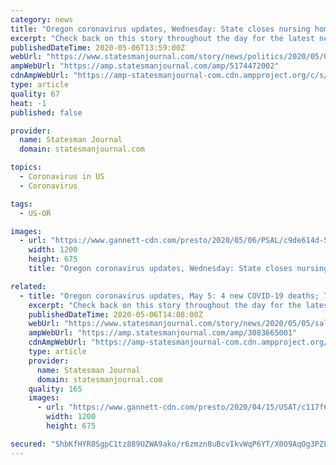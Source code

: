 ```yaml
---
category: news
title: "Oregon coronavirus updates, Wednesday: State closes nursing home with largest outbreak"
excerpt: "Check back on this story throughout the day for the latest news about coronavirus and its effects in Salem and around Oregon"
publishedDateTime: 2020-05-06T13:59:00Z
webUrl: "https://www.statesmanjournal.com/story/news/politics/2020/05/06/salem-coronavirus-closes-foster-creek-nursing-home-largest-outbreak-oregon/5174472002/"
ampWebUrl: "https://amp.statesmanjournal.com/amp/5174472002"
cdnAmpWebUrl: "https://amp-statesmanjournal-com.cdn.ampproject.org/c/s/amp.statesmanjournal.com/amp/5174472002"
type: article
quality: 67
heat: -1
published: false

provider:
  name: Statesman Journal
  domain: statesmanjournal.com

topics:
  - Coronavirus in US
  - Coronavirus

tags:
  - US-OR

images:
  - url: "https://www.gannett-cdn.com/presto/2020/05/06/PSAL/c9de614d-5827-4d52-a86d-f38b1542706e-foster.jpg?auto=webp&crop=2976,1674,x600,y707&format=pjpg&width=1200"
    width: 1200
    height: 675
    title: "Oregon coronavirus updates, Wednesday: State closes nursing home with largest outbreak"

related:
  - title: "Oregon coronavirus updates, May 5: 4 new COVID-19 deaths; 72 new cases"
    excerpt: "Check back on this story throughout the day for the latest news about coronavirus and its effects in Salem and around Oregon"
    publishedDateTime: 2020-05-06T14:08:00Z
    webUrl: "https://www.statesmanjournal.com/story/news/2020/05/05/salem-coronavirus-updates-fred-meyer-offers-testing-frontline-workers/3083665001/"
    ampWebUrl: "https://amp.statesmanjournal.com/amp/3083665001"
    cdnAmpWebUrl: "https://amp-statesmanjournal-com.cdn.ampproject.org/c/s/amp.statesmanjournal.com/amp/3083665001"
    type: article
    provider:
      name: Statesman Journal
      domain: statesmanjournal.com
    quality: 165
    images:
      - url: "https://www.gannett-cdn.com/presto/2020/04/15/USAT/c117f675-982e-410b-a279-aeb9c700aec2-61618JF001_STIMULUS.JPG?auto=webp&crop=2999,1687,x0,y240&format=pjpg&width=1200"
        width: 1200
        height: 675

secured: "ShbKfHYR8SgpC1tz889UZWA9ako/r6zmzn8uBcvIkvWqP6YT/X0O9AqOg3PZLN530VU3K9EhUC4pfI968oLoih+xyV0nWRdey7LzIX5axvxyxmFXCysrRljEj1UiDxVP4yCSHq/0FOvnuoWMQoM2h4D5rJPiSAEEUqaMEsgPWs3TYHpdf2DfjQ5utbtkV7PTZCOOFI2ePe3vJxrZoF43XpQ+xDWAhW1JDiNjGrMNrgGn2gsSewP0gPCjQ2S/zxETrb6dswS9WwPHDEt4u6UqmGBNhl3n4ZTa0hOKHy+Adv9bIPtimQ60/HvcQckdwLaQZhkPIdilwXDl2fCnHREYP7LFkQe8gIeT5vRUGEXs8NtxBmPebmbAkwOF9+v5dJ2U3jj24/Bfu74vHPMKINOPdK7kXKaRN2lj8Wnr/Z2yqTHaM+XZoKT8ZEoSZ5Sbk1XOJXONkxK5SzQ+cuOcpnPEvEG85Pf7p8GdN40H3B9CzJs=;wgUYZ9hl8glODIV/ejzANQ=="
---
```


